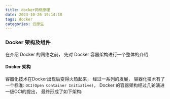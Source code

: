 ```yaml
---
title: docker网络原理
date: 2023-10-26 19:14:18
tags: docker
categories: 云原生
---
```

### Docker 架构及组件

在介绍 Docker 的网络之前， 先对 Docker 容器架构进行一个整体的介绍


#### Docker 架构

容器化技术在Docker出现后变得火热起来， 经过一系列的发展， 容器化技术有了一个标准: `OCI(Open Container Initiative)`， Docker 的容器架构经过几轮演进一级OCI的提出， 最终形成了如下架构:
